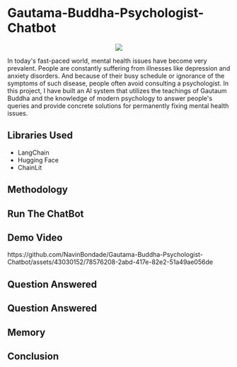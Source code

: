 # Gautama-Buddha-Psychologist-Chatbot
<p align="center">
<img src="https://e0.pxfuel.com/wallpapers/344/189/desktop-wallpaper-buddha-anime-buddhist-art.jpg">
</p>
<p>In today's fast-paced world, mental health issues have become very prevalent. People are constantly suffering from illnesses like depression and anxiety disorders. And because of their busy schedule or ignorance of the symptoms of such disease, people often avoid consulting a psychologist. In this project, I have built an AI system that utilizes the teachings of Gautaum Buddha and the knowledge of modern psychology to answer people's queries and provide concrete solutions for permanently fixing mental health issues. </p>
<h2>Libraries Used</h2>
<ul>
  <li>LangChain</li>
  <li>Hugging Face</li>
  <li>ChainLit</li>
</ul>
<h2>Methodology</h2>
<h2>Run The ChatBot</h2>

<h2>Demo Video</h2>
https://github.com/NavinBondade/Gautama-Buddha-Psychologist-Chatbot/assets/43030152/78576208-2abd-417e-82e2-51a49ae056de



<h2>Question Answered</h2>



<h2>Question Answered</h2>
<h2>Memory</h2>
<h2>Conclusion</h2>




